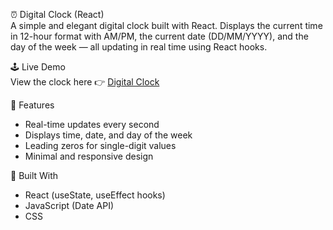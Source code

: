 ⏰ Digital Clock (React)  
A simple and elegant digital clock built with React. Displays the current time in 12-hour format with AM/PM, the current date (DD/MM/YYYY), and the day of the week — all updating in real time using React hooks.

🕹️ Live Demo  
View the clock here 👉 [Digital Clock](#)  

🚀 Features  
- Real-time updates every second  
- Displays time, date, and day of the week  
- Leading zeros for single-digit values  
- Minimal and responsive design  

🧰 Built With  
- React (useState, useEffect hooks)  
- JavaScript (Date API)  
- CSS  

